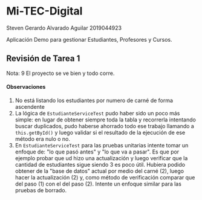 Mi-TEC-Digital
==============
Steven Gerardo Alvarado Aguilar
2019044923

Aplicación Demo para gestionar Estudiantes, Profesores y Cursos.

## Revisión de Tarea 1
Nota: 9
El proyecto se ve bien y todo corre. 

#### Observaciones

1. No está listando los estudiantes por numero de carné de forma ascendente
2. La lógica de `EstudianteServiceTest` pudo haber sido un poco más simple: en lugar de obtener siempre toda la tabla y recorrerla intentando buscar duplicados, pudo haberse ahorrado todo ese trabajo llamando a `this.getById()` y luego validar si el resultado de la ejecución de ese método era nulo o no.
3. En `EstudianteServiceTest` para las pruebas unitarias intente tomar un enfoque de: "lo que pasó antes" y "lo que va a pasar". Es que por ejemplo probar que ud hizo una actualización y luego verificar que la cantidad de estudiantes sigue siendo 3 es poco útil. Hubiera podido obtener de la "base de datos" actual por medio del carné (2), luego hacer la actualización (2) y, como método de verificación comparar que del paso (1) con el del paso (2). Intente un enfoque similar para las pruebas de borrado.